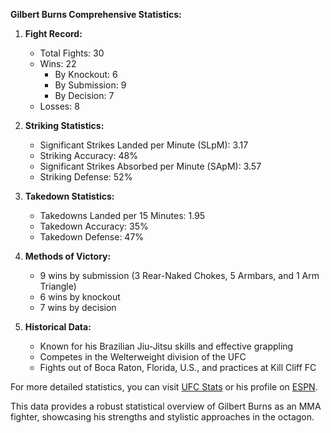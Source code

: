 **Gilbert Burns Comprehensive Statistics:**

1. **Fight Record:**
   - Total Fights: 30
   - Wins: 22
      - By Knockout: 6
      - By Submission: 9
      - By Decision: 7
   - Losses: 8

2. **Striking Statistics:**
   - Significant Strikes Landed per Minute (SLpM): 3.17
   - Striking Accuracy: 48%
   - Significant Strikes Absorbed per Minute (SApM): 3.57
   - Striking Defense: 52%

3. **Takedown Statistics:**
   - Takedowns Landed per 15 Minutes: 1.95
   - Takedown Accuracy: 35%
   - Takedown Defense: 47%

4. **Methods of Victory:**
   - 9 wins by submission (3 Rear-Naked Chokes, 5 Armbars, and 1 Arm Triangle)
   - 6 wins by knockout
   - 7 wins by decision

5. **Historical Data:** 
   - Known for his Brazilian Jiu-Jitsu skills and effective grappling
   - Competes in the Welterweight division of the UFC
   - Fights out of Boca Raton, Florida, U.S., and practices at Kill Cliff FC

For more detailed statistics, you can visit [UFC Stats](http://www.ufcstats.com/fighter-details/23024fdfc966410a) or his profile on [ESPN](https://www.espn.com/mma/fighter/stats/_/id/3090197/gilbert-burns).

This data provides a robust statistical overview of Gilbert Burns as an MMA fighter, showcasing his strengths and stylistic approaches in the octagon.